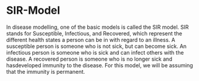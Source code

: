 # SIR-Model
In disease modelling, one of the basic models is called the SIR model. SIR stands for Susceptible, Infectious, and Recovered, which represent the different health states a person can be in with regard to an illness. 
A susceptible person is someone who is not sick, but can become sick. An infectious person is someone who is sick and can infect others with the disease. A recovered person is someone who is no longer sick and hasdeveloped immunity to the disease. For this model, we will be assuming that the immunity is permanent.
